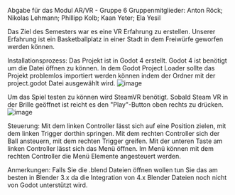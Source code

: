 Abgabe für das Modul AR/VR - Gruppe 6
Gruppenmitglieder: Anton Röck; Nikolas Lehmann; Phillipp Kolb; Kaan Yeter; Ela Yesil

Das Ziel des Semesters war es eine VR Erfahrung zu erstellen. Unserer Erfahrung ist ein Basketballplatz in einer Stadt in dem Freiwürfe geworfen werden können.

Installationsprozess:
Das Projekt ist in Godot 4 erstellt. Godot 4 ist benötigt um die Datei öffnen zu können. In dem Godot Project Loader sollte das Projekt problemlos importiert werden können indem der Ordner mit der project.godot Datei ausgewählt wird.
![image](https://github.com/Maerzk/BasketballGame/assets/116390092/2456fd8f-e9b4-4cbe-b9d6-e2de658bc7a1)

Um das Spiel testen zu können wird SteamVR benötigt. Sobald Steam VR in der Brille geöffnet ist reicht es den "Play"-Button oben rechts zu drücken.
![image](https://github.com/Maerzk/BasketballGame/assets/116390092/7c630221-87fa-4032-b360-6f03244da8c1)

Steuerung:
Mit dem linken Controller lässt sich auf eine Position zielen, mit dem linken Trigger dorthin springen.
Mit dem rechten Controller sich der Ball ansteuern, mit dem rechten Trigger greifen.
Mit der unteren Taste am linken Controller lässt sich das Menü öffnen. Im Menü können mit dem rechten Controller die Menü Elemente angesteuert werden.

Anmerkungen:
Falls Sie die .blend Dateien öffnen wollen tun Sie das am besten in Blender 3.x da die Integration von 4.x Blender Dateien noch nicht von Godot unterstützt wird.
